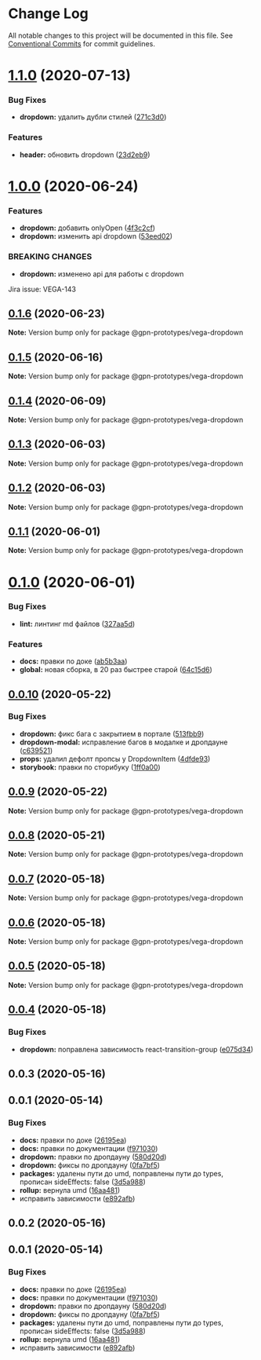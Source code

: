 # Change Log

All notable changes to this project will be documented in this file.
See [Conventional Commits](https://conventionalcommits.org) for commit guidelines.

# [1.1.0](https://github.com/gpn-prototypes/vega-ui/compare/@gpn-prototypes/vega-dropdown@1.0.0...@gpn-prototypes/vega-dropdown@1.1.0) (2020-07-13)


### Bug Fixes

* **dropdown:** удалить дубли стилей ([271c3d0](https://github.com/gpn-prototypes/vega-ui/commit/271c3d01b0962d792e62c8af7569eef241510302))


### Features

* **header:** обновить dropdown ([23d2eb9](https://github.com/gpn-prototypes/vega-ui/commit/23d2eb9530b1370169afc116b84823fdf5814ac6))





# [1.0.0](https://github.com/gpn-prototypes/vega-ui/compare/@gpn-prototypes/vega-dropdown@0.1.6...@gpn-prototypes/vega-dropdown@1.0.0) (2020-06-24)


### Features

* **dropdown:** добавить onlyOpen ([4f3c2cf](https://github.com/gpn-prototypes/vega-ui/commit/4f3c2cfa2cc8ec39010af59809a9d93f68996dd7))
* **dropdown:** изменить api dropdown ([53eed02](https://github.com/gpn-prototypes/vega-ui/commit/53eed02dbd3ad6cec79fd4831f9a398c8676a3f2))


### BREAKING CHANGES

* **dropdown:** изменено api для работы с dropdown

Jira issue: VEGA-143





## [0.1.6](https://github.com/gpn-prototypes/vega-ui/compare/@gpn-prototypes/vega-dropdown@0.1.5...@gpn-prototypes/vega-dropdown@0.1.6) (2020-06-23)

**Note:** Version bump only for package @gpn-prototypes/vega-dropdown





## [0.1.5](https://github.com/gpn-prototypes/vega-ui/compare/@gpn-prototypes/vega-dropdown@0.1.4...@gpn-prototypes/vega-dropdown@0.1.5) (2020-06-16)

**Note:** Version bump only for package @gpn-prototypes/vega-dropdown





## [0.1.4](https://github.com/gpn-prototypes/vega-ui/compare/@gpn-prototypes/vega-dropdown@0.1.3...@gpn-prototypes/vega-dropdown@0.1.4) (2020-06-09)

**Note:** Version bump only for package @gpn-prototypes/vega-dropdown





## [0.1.3](https://github.com/gpn-prototypes/vega-ui/compare/@gpn-prototypes/vega-dropdown@0.1.1...@gpn-prototypes/vega-dropdown@0.1.3) (2020-06-03)

**Note:** Version bump only for package @gpn-prototypes/vega-dropdown

## [0.1.2](https://github.com/gpn-prototypes/vega-ui/compare/@gpn-prototypes/vega-dropdown@0.1.1...@gpn-prototypes/vega-dropdown@0.1.2) (2020-06-03)

**Note:** Version bump only for package @gpn-prototypes/vega-dropdown

## [0.1.1](https://github.com/gpn-prototypes/vega-ui/compare/@gpn-prototypes/vega-dropdown@0.1.0...@gpn-prototypes/vega-dropdown@0.1.1) (2020-06-01)

**Note:** Version bump only for package @gpn-prototypes/vega-dropdown

# [0.1.0](https://github.com/gpn-prototypes/vega-ui/compare/@gpn-prototypes/vega-dropdown@0.0.10...@gpn-prototypes/vega-dropdown@0.1.0) (2020-06-01)

### Bug Fixes

- **lint:** линтинг md файлов ([327aa5d](https://github.com/gpn-prototypes/vega-ui/commit/327aa5d3aa706f0e164a572ae1360d504e89979d))

### Features

- **docs:** правки по доке ([ab5b3aa](https://github.com/gpn-prototypes/vega-ui/commit/ab5b3aac9820bba76b7470ea9f7235069b184924))
- **global:** новая сборка, в 20 раз быстрее старой ([64c15d6](https://github.com/gpn-prototypes/vega-ui/commit/64c15d6c8e5934386d2820e120b64bb7ed2391f3))

## [0.0.10](https://github.com/gpn-prototypes/vega-ui/compare/@gpn-prototypes/vega-dropdown@0.0.9...@gpn-prototypes/vega-dropdown@0.0.10) (2020-05-22)

### Bug Fixes

- **dropdown:** фикс бага с закрытием в портале ([513fbb9](https://github.com/gpn-prototypes/vega-ui/commit/513fbb95ab8005d31f5e345d86ebd484061ce02c))
- **dropdown-modal:** исправление багов в модалке и дропдауне ([c639521](https://github.com/gpn-prototypes/vega-ui/commit/c639521f573cf052cc232913d7785b908c6ca43e))
- **props:** удалил дефолт пропсы у DropdownItem ([4dfde93](https://github.com/gpn-prototypes/vega-ui/commit/4dfde937230265bbf2b6d5750d5b5a684a23d5e7))
- **storybook:** правки по сторибуку ([1ff0a00](https://github.com/gpn-prototypes/vega-ui/commit/1ff0a000a7d8a1f0641a87c711e4356079bfc7a5))

## [0.0.9](https://github.com/gpn-prototypes/vega-ui/compare/@gpn-prototypes/vega-dropdown@0.0.8...@gpn-prototypes/vega-dropdown@0.0.9) (2020-05-22)

**Note:** Version bump only for package @gpn-prototypes/vega-dropdown

## [0.0.8](https://github.com/gpn-prototypes/vega-ui/compare/@gpn-prototypes/vega-dropdown@0.0.7...@gpn-prototypes/vega-dropdown@0.0.8) (2020-05-21)

**Note:** Version bump only for package @gpn-prototypes/vega-dropdown

## [0.0.7](https://github.com/gpn-prototypes/vega-ui/compare/@gpn-prototypes/vega-dropdown@0.0.6...@gpn-prototypes/vega-dropdown@0.0.7) (2020-05-18)

**Note:** Version bump only for package @gpn-prototypes/vega-dropdown

## [0.0.6](https://github.com/gpn-prototypes/vega-ui/compare/@gpn-prototypes/vega-dropdown@0.0.5...@gpn-prototypes/vega-dropdown@0.0.6) (2020-05-18)

**Note:** Version bump only for package @gpn-prototypes/vega-dropdown

## [0.0.5](https://github.com/gpn-prototypes/vega-ui/compare/@gpn-prototypes/vega-dropdown@0.0.4...@gpn-prototypes/vega-dropdown@0.0.5) (2020-05-18)

**Note:** Version bump only for package @gpn-prototypes/vega-dropdown

## [0.0.4](https://github.com/gpn-prototypes/vega-ui/compare/@gpn-prototypes/vega-dropdown@0.0.3...@gpn-prototypes/vega-dropdown@0.0.4) (2020-05-18)

### Bug Fixes

- **dropdown:** поправлена зависимость react-transition-group ([e075d34](https://github.com/gpn-prototypes/vega-ui/commit/e075d34088d69b588f845aea06df6e039ca8247f))

## 0.0.3 (2020-05-16)

## 0.0.1 (2020-05-14)

### Bug Fixes

- **docs:** правки по доке ([26195ea](https://github.com/gpn-prototypes/vega-ui/commit/26195ead225a5d432b366914661fa0d9a42a637a))
- **docs:** правки по документации ([f971030](https://github.com/gpn-prototypes/vega-ui/commit/f9710309638f35aa1819cf7c0ce4ad5011af7d66))
- **dropdown:** правки по дропдауну ([580d20d](https://github.com/gpn-prototypes/vega-ui/commit/580d20d1d0d7ef8599e3f9cb9b982da4c067b235))
- **dropdown:** фиксы по дропдауну ([0fa7bf5](https://github.com/gpn-prototypes/vega-ui/commit/0fa7bf578142d27401f5b2471a4718db1846278f))
- **packages:** удалены пути до umd, поправлены пути до types, прописан sideEffects: false ([3d5a988](https://github.com/gpn-prototypes/vega-ui/commit/3d5a98871aece5d6c79be112e2e60ecd0529694e))
- **rollup:** вернула umd ([16aa481](https://github.com/gpn-prototypes/vega-ui/commit/16aa48132ca6c3934b3b12aa079f8645a0efc89b))
- исправить зависимости ([e892afb](https://github.com/gpn-prototypes/vega-ui/commit/e892afb5368b7ed2c6bdd4c77e08917e033f75ed))

## 0.0.2 (2020-05-16)

## 0.0.1 (2020-05-14)

### Bug Fixes

- **docs:** правки по доке ([26195ea](https://github.com/gpn-prototypes/vega-ui/commit/26195ead225a5d432b366914661fa0d9a42a637a))
- **docs:** правки по документации ([f971030](https://github.com/gpn-prototypes/vega-ui/commit/f9710309638f35aa1819cf7c0ce4ad5011af7d66))
- **dropdown:** правки по дропдауну ([580d20d](https://github.com/gpn-prototypes/vega-ui/commit/580d20d1d0d7ef8599e3f9cb9b982da4c067b235))
- **dropdown:** фиксы по дропдауну ([0fa7bf5](https://github.com/gpn-prototypes/vega-ui/commit/0fa7bf578142d27401f5b2471a4718db1846278f))
- **packages:** удалены пути до umd, поправлены пути до types, прописан sideEffects: false ([3d5a988](https://github.com/gpn-prototypes/vega-ui/commit/3d5a98871aece5d6c79be112e2e60ecd0529694e))
- **rollup:** вернула umd ([16aa481](https://github.com/gpn-prototypes/vega-ui/commit/16aa48132ca6c3934b3b12aa079f8645a0efc89b))
- исправить зависимости ([e892afb](https://github.com/gpn-prototypes/vega-ui/commit/e892afb5368b7ed2c6bdd4c77e08917e033f75ed))
